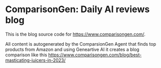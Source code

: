 # ComparisonGen: Daily AI reviews blog

This is the blog source code for https://www.comparisongen.com/. 

All content is autogenerated by the ComparsionGen Agent that finds top products from Amazon and using Geneartive AI it creates a blog comparison like this
https://www.comparisongen.com/blog/best-masticating-juicers-in-2023/


